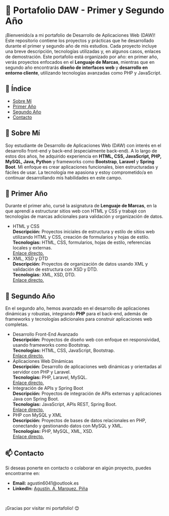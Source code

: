 <h1>🎒 Portafolio DAW - Primer y Segundo Año</h1>

<p>¡Bienvenido/a a mi portafolio de Desarrollo de Aplicaciones Web (DAW)! Este repositorio contiene los proyectos y prácticas que he desarrollado durante el primer y segundo año de mis estudios. Cada proyecto incluye una breve descripción, tecnologías utilizadas y, en algunos casos, enlaces de demostración. Este portafolio está organizado por año: en primer año, verás proyectos enfocados en el <strong>Lenguaje de Marcas</strong>, mientras que en segundo año encontrarás <strong>diseño de interfaces web</strong> y <strong>desarrollo en entorno cliente</strong>, utilizando tecnologías avanzadas como PHP y JavaScript.</p>

<h2>📌 Índice</h2>
<ul>
  <li><a href="#sobre-mí">Sobre Mí</a></li>
  <li><a href="#firstYear">Primer Año</a></li>
  <li><a href="#secondYear">Segundo Año</a></li>
  <li><a href="#contacto">Contacto</a></li>
</ul>

<h2 id="sobre-mí">📖 Sobre Mí</h2>
<p>Soy estudiante de Desarrollo de Aplicaciones Web (DAW) con interés en el desarrollo front-end y back-end (especialmente back-end). A lo largo de estos dos años, he adquirido experiencia en <strong>HTML, CSS, JavaScript, PHP, MySQL, Java, Python</strong> y frameworks como <strong>Bootstrap</strong>, <strong>Laravel</strong> y <strong>Spring Boot</strong>. Mi enfoque es crear aplicaciones funcionales, bien estructuradas y fáciles de usar. La tecnología me apasiona y estoy comprometido/a en continuar desarrollando mis habilidades en este campo.</p>

<h2 id="firstYear">🥇 Primer Año</h2>
<p>Durante el primer año, cursé la asignatura de <strong>Lenguaje de Marcas</strong>, en la que aprendí a estructurar sitios web con HTML y CSS y trabajé con tecnologías de marcas adicionales para validación y organización de datos.</p>
<ul>
  <li>
    <span class="project-title">HTML y CSS</span><br>
    <strong>Descripción:</strong> Proyectos iniciales de estructura y estilo de sitios web utilizando HTML y CSS, creación de formularios y hojas de estilo.<br>
    <strong>Tecnologías:</strong> HTML, CSS, formularios, hojas de estilo, referencias locales y externas.<br>
    <a href="URL_aquí">Enlace directo.</a>
  </li>
  <li>
    <span class="project-title">XML, XSD y DTD</span><br>
    <strong>Descripción:</strong> Proyectos de organización de datos usando XML y validación de estructura con XSD y DTD.<br>
    <strong>Tecnologías:</strong> XML, XSD, DTD.<br>
    <a href="URL_aquí">Enlace directo.</a>
  </li>
</ul>

<h2 id="secondYear">🥈 Segundo Año</h2>
<p>En el segundo año, hemos avanzado en el desarrollo de aplicaciones dinámicas y robustas, integrando <strong>PHP</strong> para el back-end, además de frameworks y tecnologías adicionales para construir aplicaciones web completas.</p>
<ul>
  <li>
    <span class="project-title">Desarrollo Front-End Avanzado</span><br>
    <strong>Descripción:</strong> Proyectos de diseño web con enfoque en responsividad, usando frameworks como Bootstrap.<br>
    <strong>Tecnologías:</strong> HTML, CSS, JavaScript, Bootstrap.<br>
    <a href="URL_aquí">Enlace directo.</a>
  </li>
  <li>
    <span class="project-title">Aplicaciones Web Dinámicas</span><br>
    <strong>Descripción:</strong> Desarrollo de aplicaciones web dinámicas y orientadas al servidor con PHP y Laravel.<br>
    <strong>Tecnologías:</strong> PHP, Laravel, MySQL.<br>
    <a href="URL_aquí">Enlace directo.</a>
  </li>
  <li>
    <span class="project-title">Integración de APIs y Spring Boot</span><br>
    <strong>Descripción:</strong> Proyectos de integración de APIs externas y aplicaciones Java con Spring Boot.<br>
    <strong>Tecnologías:</strong> JavaScript, APIs REST, Spring Boot.<br>
    <a href="URL_aquí">Enlace directo.</a>
  </li>
  <li>
    <span class="project-title">PHP con MySQL y XML</span><br>
    <strong>Descripción:</strong> Proyectos de bases de datos relacionales en PHP, conectando y gestionando datos con MySQL y XML.<br>
    <strong>Tecnologías:</strong> PHP, MySQL, XML, XSD.<br>
    <a href="URL_aquí">Enlace directo.</a>
  </li>
</ul>

<h2 id="contacto">📫 Contacto</h2>
<p>Si deseas ponerte en contacto o colaborar en algún proyecto, puedes encontrarme en:</p>
<ul>
  <li><strong>Email:</strong> agustin6041@outlook.es</li>
  <li><strong>LinkedIn:</strong> <a href="https://www.linkedin.com/in/agustin6041">Agustín. A. Marquez. Piña</a></li>
</ul>
<br>
<p>¡Gracias por visitar mi portafolio! 😊</p>
